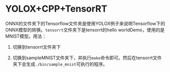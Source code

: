 # YOLOX+CPP+TensorRT

ONNX的文件夹下的Tensorflow文件夹是使用YOLOX例子来说明Tensorflow下的ONNX模型的转换。`tensorrt`文件夹下是tensorrt的hello worldDemo，使用的是MNIST模型。用法：

1. 切换到tensorrt文件夹下

2. 切换到sampleMNIST文件夹下，并执行`make`命令即可。然后在tensorrt文件夹下会生成`./bin/sample_mnist`可执行的程序。